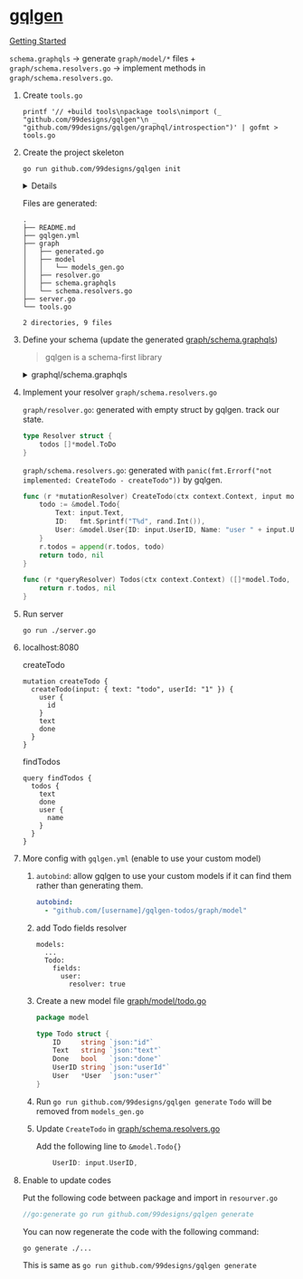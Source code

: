 # [gqlgen](https://github.com/99designs/gqlgen)

[Getting Started](https://gqlgen.com/getting-started/)

`schema.graphqls` -> generate `graph/model/*` files + `graph/schema.resolvers.go` -> implement methods in `graph/schema.resolvers.go`.


1. Create `tools.go`

    ```
    printf '// +build tools\npackage tools\nimport (_ "github.com/99designs/gqlgen"\n _ "github.com/99designs/gqlgen/graphql/introspection")' | gofmt > tools.go
    ```

1. Create the project skeleton

    ```
    go run github.com/99designs/gqlgen init
    ```

    <details>

    ```
    Creating gqlgen.yml
    Creating graph/schema.graphqls
    Creating server.go
    Generating...

    Exec "go run ./server.go" to start GraphQL server
    ```

    </details>

    Files are generated:

    ```
    .
    ├── README.md
    ├── gqlgen.yml
    ├── graph
    │   ├── generated.go
    │   ├── model
    │   │   └── models_gen.go
    │   ├── resolver.go
    │   ├── schema.graphqls
    │   └── schema.resolvers.go
    ├── server.go
    └── tools.go

    2 directories, 9 files
    ```

1. Define your schema (update the generated [graph/schema.graphqls](graph/schema.graphqls))

    > gqlgen is a schema-first library

    <details><summary>graphql/schema.graphqls</summary>

    ```gql
    # GraphQL schema example
    #
    # https://gqlgen.com/getting-started/

    type Todo {
      id: ID!
      text: String!
      done: Boolean!
      user: User!
    }

    type User {
      id: ID!
      name: String!
    }

    type Query {
      todos: [Todo!]!
    }

    input NewTodo {
      text: String!
      userId: String!
    }

    type Mutation {
      createTodo(input: NewTodo!): Todo!
    }
    ```

    </details>

1. Implement your resolver `graph/schema.resolvers.go`

    `graph/resolver.go`: generated with empty struct by gqlgen. track our state.

    ```go
    type Resolver struct {
        todos []*model.ToDo
    }
    ```

    `graph/schema.resolvers.go`: generated with `panic(fmt.Errorf("not implemented: CreateTodo - createTodo"))` by gqlgen.

    ```go
    func (r *mutationResolver) CreateTodo(ctx context.Context, input model.NewTodo) (*model.Todo, error) {
        todo := &model.Todo{
            Text: input.Text,
            ID:   fmt.Sprintf("T%d", rand.Int()),
            User: &model.User{ID: input.UserID, Name: "user " + input.UserID},
        }
        r.todos = append(r.todos, todo)
        return todo, nil
    }

    func (r *queryResolver) Todos(ctx context.Context) ([]*model.Todo, error) {
        return r.todos, nil
    }
    ```


1. Run server

    ```
    go run ./server.go
    ```

1. localhost:8080

    createTodo

    ```
    mutation createTodo {
      createTodo(input: { text: "todo", userId: "1" }) {
        user {
          id
        }
        text
        done
      }
    }
    ```

    findTodos

    ```
    query findTodos {
      todos {
        text
        done
        user {
          name
        }
      }
    }
    ```

1. More config with `gqlgen.yml` (enable to use your custom model)

    1. `autobind`: allow gqlgen to use your custom models if it can find them rather than generating them.
        ```yaml
        autobind:
          - "github.com/[username]/gqlgen-todos/graph/model"
        ```
    1. add Todo fields resolver
        ```
        models:
          ...
          Todo:
            fields:
              user:
                resolver: true
        ```

    1. Create a new model file [graph/model/todo.go](graph/model/todo.go)

        ```go
        package model

        type Todo struct {
        	ID     string `json:"id"`
        	Text   string `json:"text"`
        	Done   bool   `json:"done"`
        	UserID string `json:"userId"`
        	User   *User  `json:"user"`
        }
        ```

    1. Run `go run github.com/99designs/gqlgen generate`
        `Todo` will be removed from `models_gen.go`
    1. Update `CreateTodo` in [graph/schema.resolvers.go](graph/schema.resolvers.go)

        Add the following line to `&model.Todo{}`

        ```go
            UserID: input.UserID,
        ```
1. Enable to update codes

    Put the following code between package and import in `resourver.go`
    ```go
    //go:generate go run github.com/99designs/gqlgen generate
    ```

    You can now regenerate the code with the following command:

    ```
    go generate ./...
    ```

    This is same as `go run github.com/99designs/gqlgen generate`
